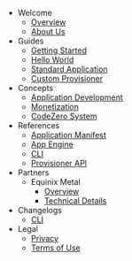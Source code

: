 - Welcome
  - [Overview](/welcome/overview)
  - [About Us](/welcome/about-us)
- Guides
  - [Getting Started](/guides/getting-started)
  - [Hello World](/guides/hello-world)
  - [Standard Application](/guides/appengine)
  - [Custom Provisioner](/guides/custom-provisioner)
- Concepts
  - [Application Development](/concepts/applications)
  - [Monetization](/concepts/monetization)
  - [CodeZero System](/concepts/codezero-system)
- References
  - [Application Manifest](/references/application-manifest)
  - [App Engine](/references/appengine)
  - [CLI](/references/cli)
  - [Provisioner API](/references/provisioner)
- Partners
  - Equinix Metal
    - [Overview](/partners/equinix)
    - [Technical Details](/partners/equinix-details)
- Changelogs
  - [CLI](/changelogs/cli)
- Legal
  - [Privacy](/legal/privacy)
  - [Terms of Use](/legal/terms)
  